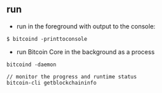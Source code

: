 # 

## run

* run in the foreground with output to the console:
```
$ bitcoind -printtoconsole
```

* run Bitcoin Core in the background as a process

```
bitcoind -daemon

// monitor the progress and runtime status
bitcoin-cli getblockchaininfo 

```

